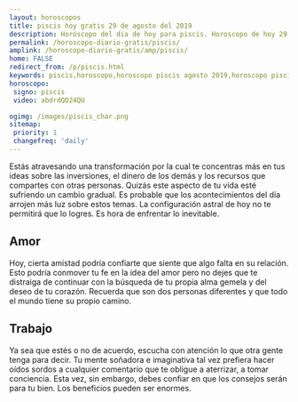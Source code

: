 ```yaml
---
layout: horoscopos
title: piscis hoy gratis 29 de agosto del 2019 
description: Horóscopo del dia de hoy para piscis. Horoscopo de hoy 29 de agosto del 2019. Las predicciones de amor, trabajo, vida personal gratis.
permalink: /horoscopo-diario-gratis/piscis/
amplink: /horoscopo-diario-gratis/amp/piscis/
home: FALSE
redirect_from: /p/piscis.html
keywords: piscis,horoscopo,horoscopo piscis agosto 2019,horoscopo piscis hoy,tarot piscis agosto 2019,horoscopo piscis,tarot piscis hoy,horoscopo de hoy,horoscopo diario,tarot del amor,horoscopo de hoy piscis,horoscopo diario del tarot, Horoscopo de hoy piscis 29 de agosto del 2019,horóscopo del día,signos zodiacales 2019, el horoscopo de hoy
horoscopo:
 signo: piscis
 video: abdrdQD24QU

ogimg: /images/piscis_char.png
sitemap:
 priority: 1
 changefreq: 'daily'
---
```



Estás atravesando una transformación por la cual te concentras más en tus ideas sobre las inversiones, el dinero de los demás y los recursos que compartes con otras personas. Quizás este aspecto de tu vida esté sufriendo un cambio gradual. Es probable que los acontecimientos del día arrojen más luz sobre estos temas. La configuración astral de hoy no te permitirá que lo logres. Es hora de enfrentar lo inevitable.

## Amor

Hoy, cierta amistad podría confiarte que siente que algo falta en su relación. Esto podría conmover tu fe en la idea del amor pero no dejes que te distraiga de continuar con la búsqueda de tu propia alma gemela y del deseo de tu corazón. Recuerda que son dos personas diferentes y que todo el mundo tiene su propio camino.

## Trabajo

Ya sea que estés o no de acuerdo, escucha con atención lo que otra gente tenga para decir. Tu mente soñadora e imaginativa tal vez prefiera hacer oídos sordos a cualquier comentario que te obligue a aterrizar, a tomar conciencia. Esta vez, sin embargo, debes confiar en que los consejos serán para tu bien. Los beneficios pueden ser enormes.